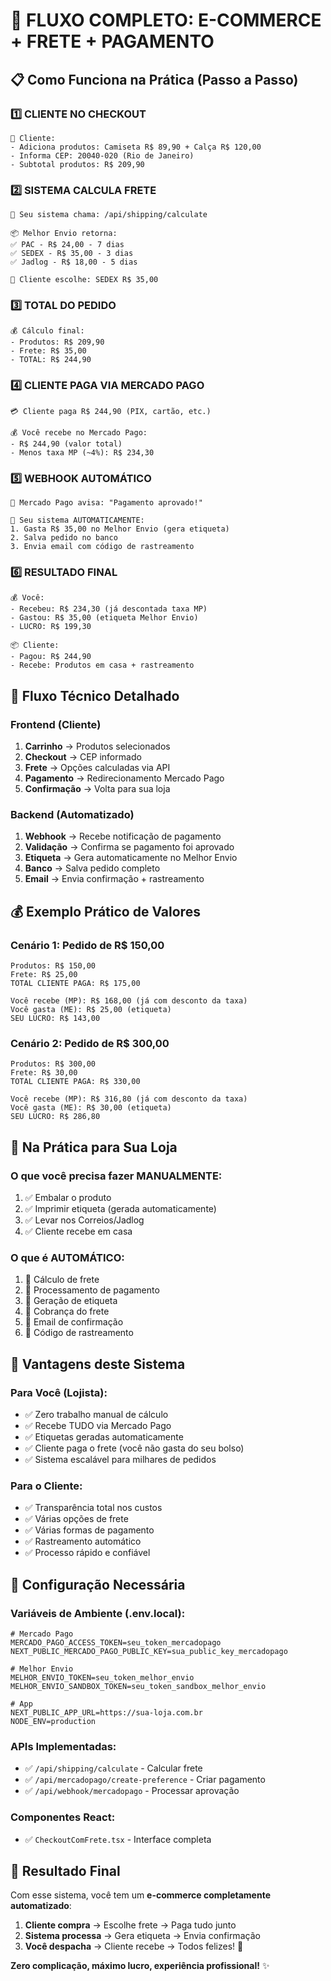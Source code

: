 # 🎯 FLUXO COMPLETO: E-COMMERCE + FRETE + PAGAMENTO

## 📋 **Como Funciona na Prática (Passo a Passo)**

### **1️⃣ CLIENTE NO CHECKOUT**
```
👤 Cliente:
- Adiciona produtos: Camiseta R$ 89,90 + Calça R$ 120,00
- Informa CEP: 20040-020 (Rio de Janeiro)
- Subtotal produtos: R$ 209,90
```

### **2️⃣ SISTEMA CALCULA FRETE**
```
🔄 Seu sistema chama: /api/shipping/calculate

📦 Melhor Envio retorna:
✅ PAC - R$ 24,00 - 7 dias
✅ SEDEX - R$ 35,00 - 3 dias  
✅ Jadlog - R$ 18,00 - 5 dias

👤 Cliente escolhe: SEDEX R$ 35,00
```

### **3️⃣ TOTAL DO PEDIDO**
```
💰 Cálculo final:
- Produtos: R$ 209,90
- Frete: R$ 35,00
- TOTAL: R$ 244,90
```

### **4️⃣ CLIENTE PAGA VIA MERCADO PAGO**
```
💳 Cliente paga R$ 244,90 (PIX, cartão, etc.)

💰 Você recebe no Mercado Pago:
- R$ 244,90 (valor total)
- Menos taxa MP (~4%): R$ 234,30
```

### **5️⃣ WEBHOOK AUTOMÁTICO**
```
🔄 Mercado Pago avisa: "Pagamento aprovado!"

🤖 Seu sistema AUTOMATICAMENTE:
1. Gasta R$ 35,00 no Melhor Envio (gera etiqueta)
2. Salva pedido no banco
3. Envia email com código de rastreamento
```

### **6️⃣ RESULTADO FINAL**
```
💰 Você:
- Recebeu: R$ 234,30 (já descontada taxa MP)
- Gastou: R$ 35,00 (etiqueta Melhor Envio)  
- LUCRO: R$ 199,30

📦 Cliente:
- Pagou: R$ 244,90
- Recebe: Produtos em casa + rastreamento
```

## 🔄 **Fluxo Técnico Detalhado**

### **Frontend (Cliente)**
1. **Carrinho** → Produtos selecionados
2. **Checkout** → CEP informado
3. **Frete** → Opções calculadas via API
4. **Pagamento** → Redirecionamento Mercado Pago
5. **Confirmação** → Volta para sua loja

### **Backend (Automatizado)**
1. **Webhook** → Recebe notificação de pagamento
2. **Validação** → Confirma se pagamento foi aprovado
3. **Etiqueta** → Gera automaticamente no Melhor Envio
4. **Banco** → Salva pedido completo
5. **Email** → Envia confirmação + rastreamento

## 💰 **Exemplo Prático de Valores**

### **Cenário 1: Pedido de R$ 150,00**
```
Produtos: R$ 150,00
Frete: R$ 25,00
TOTAL CLIENTE PAGA: R$ 175,00

Você recebe (MP): R$ 168,00 (já com desconto da taxa)
Você gasta (ME): R$ 25,00 (etiqueta)
SEU LUCRO: R$ 143,00
```

### **Cenário 2: Pedido de R$ 300,00**
```
Produtos: R$ 300,00  
Frete: R$ 30,00
TOTAL CLIENTE PAGA: R$ 330,00

Você recebe (MP): R$ 316,80 (já com desconto da taxa)
Você gasta (ME): R$ 30,00 (etiqueta)
SEU LUCRO: R$ 286,80
```

## 🏪 **Na Prática para Sua Loja**

### **O que você precisa fazer MANUALMENTE:**
1. ✅ Embalar o produto
2. ✅ Imprimir etiqueta (gerada automaticamente)
3. ✅ Levar nos Correios/Jadlog
4. ✅ Cliente recebe em casa

### **O que é AUTOMÁTICO:**
1. 🤖 Cálculo de frete
2. 🤖 Processamento de pagamento  
3. 🤖 Geração de etiqueta
4. 🤖 Cobrança do frete
5. 🤖 Email de confirmação
6. 🤖 Código de rastreamento

## 🎯 **Vantagens deste Sistema**

### **Para Você (Lojista):**
- ✅ Zero trabalho manual de cálculo
- ✅ Recebe TUDO via Mercado Pago
- ✅ Etiquetas geradas automaticamente
- ✅ Cliente paga o frete (você não gasta do seu bolso)
- ✅ Sistema escalável para milhares de pedidos

### **Para o Cliente:**
- ✅ Transparência total nos custos
- ✅ Várias opções de frete
- ✅ Várias formas de pagamento
- ✅ Rastreamento automático
- ✅ Processo rápido e confiável

## 🔧 **Configuração Necessária**

### **Variáveis de Ambiente (.env.local):**
```env
# Mercado Pago
MERCADO_PAGO_ACCESS_TOKEN=seu_token_mercadopago
NEXT_PUBLIC_MERCADO_PAGO_PUBLIC_KEY=sua_public_key_mercadopago

# Melhor Envio  
MELHOR_ENVIO_TOKEN=seu_token_melhor_envio
MELHOR_ENVIO_SANDBOX_TOKEN=seu_token_sandbox_melhor_envio

# App
NEXT_PUBLIC_APP_URL=https://sua-loja.com.br
NODE_ENV=production
```

### **APIs Implementadas:**
- ✅ `/api/shipping/calculate` - Calcular frete
- ✅ `/api/mercadopago/create-preference` - Criar pagamento
- ✅ `/api/webhook/mercadopago` - Processar aprovação

### **Componentes React:**
- ✅ `CheckoutComFrete.tsx` - Interface completa

## 🚀 **Resultado Final**

Com esse sistema, você tem um **e-commerce completamente automatizado**:

1. **Cliente compra** → Escolhe frete → Paga tudo junto
2. **Sistema processa** → Gera etiqueta → Envia confirmação  
3. **Você despacha** → Cliente recebe → Todos felizes! 🎉

**Zero complicação, máximo lucro, experiência profissional!** ✨

